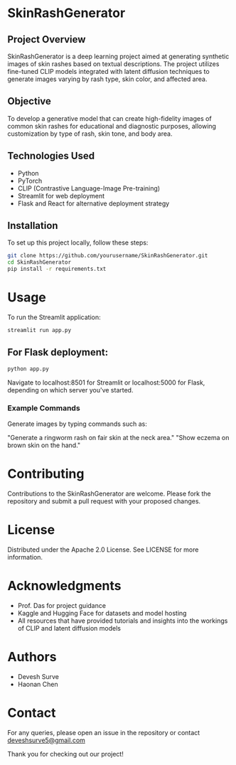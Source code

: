 # SkinRashGenerator

## Project Overview
SkinRashGenerator is a deep learning project aimed at generating synthetic images of skin rashes based on textual descriptions. The project utilizes fine-tuned CLIP models integrated with latent diffusion techniques to generate images varying by rash type, skin color, and affected area.

## Objective
To develop a generative model that can create high-fidelity images of common skin rashes for educational and diagnostic purposes, allowing customization by type of rash, skin tone, and body area.

## Technologies Used
- Python
- PyTorch
- CLIP (Contrastive Language-Image Pre-training)
- Streamlit for web deployment
- Flask and React for alternative deployment strategy

## Installation
To set up this project locally, follow these steps:

```bash
git clone https://github.com/yourusername/SkinRashGenerator.git
cd SkinRashGenerator
pip install -r requirements.txt
```

# Usage

To run the Streamlit application:
```bash
streamlit run app.py
```

## For Flask deployment:

```bash
python app.py
```
Navigate to localhost:8501 for Streamlit or localhost:5000 for Flask, depending on which server you've started.

### Example Commands
Generate images by typing commands such as:

"Generate a ringworm rash on fair skin at the neck area."
"Show eczema on brown skin on the hand."

# Contributing
Contributions to the SkinRashGenerator are welcome. Please fork the repository and submit a pull request with your proposed changes.

# License
Distributed under the Apache 2.0 License. See LICENSE for more information.

# Acknowledgments
- Prof. Das for project guidance
- Kaggle and Hugging Face for datasets and model hosting
- All resources that have provided tutorials and insights into the workings of CLIP and latent diffusion models

# Authors
- Devesh Surve
- Haonan Chen

# Contact
For any queries, please open an issue in the repository or contact deveshsurve5@gmail.com

Thank you for checking out our project!
